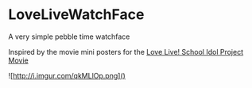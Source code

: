 # LoveLiveWatchFace
A very simple pebble time watchface

Inspired by the movie mini posters for the [Love Live! School Idol Project Movie](https://hummingbird.me/anime/love-live-school-idol-project-movie)

![http://i.imgur.com/qkMLlOp.png]()
